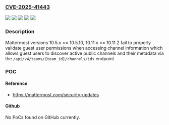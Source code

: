 ### [CVE-2025-41443](https://cve.mitre.org/cgi-bin/cvename.cgi?name=CVE-2025-41443)
![](https://img.shields.io/static/v1?label=Product&message=Mattermost&color=blue)
![](https://img.shields.io/static/v1?label=Version&message=&color=brightgreen)
![](https://img.shields.io/static/v1?label=Version&message=10.11.0%20&color=brightgreen)
![](https://img.shields.io/static/v1?label=Version&message=10.5.0%20&color=brightgreen)
![](https://img.shields.io/static/v1?label=Vulnerability&message=CWE-862%3A%20Missing%20Authorization&color=brightgreen)

### Description

Mattermost versions 10.5.x <= 10.5.10, 10.11.x <= 10.11.2 fail to properly validate guest user permissions when accessing channel information which allows guest users to discover active public channels and their metadata via the `/api/v4/teams/{team_id}/channels/ids` endpoint

### POC

#### Reference
- https://mattermost.com/security-updates

#### Github
No PoCs found on GitHub currently.

